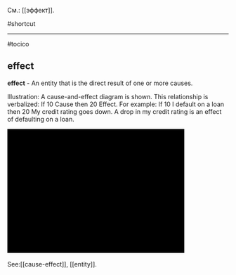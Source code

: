 См.: [[эффект]].

#shortcut




<hr/>

#tocico

## effect

<b>effect</b> -  An entity that is the direct result of one or more causes.  


Illustration: A cause-and-effect diagram is shown. This relationship is verbalized: If 10 Cause then 20 Effect.  For example: If 10 I default on a loan then 20 My credit rating goes down. A drop in my credit rating is an effect of defaulting on a loan. 


<img src="./tocico_dictionary_2nd_editio-48_2.png"/>
 



See:[[cause-effect]], [[entity]].
